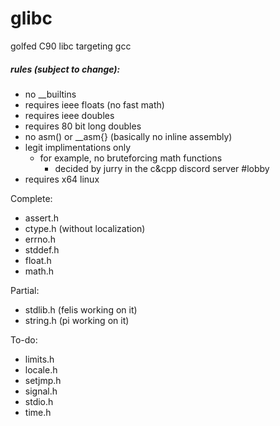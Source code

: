 # glibc
golfed C90 libc targeting gcc

##### rules (subject to change):
- no __builtins
- requires ieee floats (no fast math)
- requires ieee doubles
- requires 80 bit long doubles
- no asm() or __asm{} (basically no inline assembly)
- legit implimentations only
	* for example, no bruteforcing math functions
		- decided by jurry in the c&cpp discord server #lobby
- requires x64 linux

Complete:
- assert.h
- ctype.h (without localization)
- errno.h
- stddef.h
- float.h
- math.h

Partial:
- stdlib.h (felis working on it)
- string.h (pi working on it)

To-do:
- limits.h
- locale.h
- setjmp.h
- signal.h
- stdio.h
- time.h
